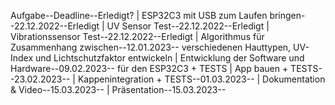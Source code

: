 Aufgabe--Deadline--Erledigt?
|
ESP32C3 mit USB zum Laufen bringen--22.12.2022--Erledigt
|
UV Sensor Test--22.12.2022--Erledigt
|
Vibrationssensor Test--22.12.2022--Erledigt
|
Algorithmus für Zusammenhang zwischen--12.01.2023--
verschiedenen Hauttypen, UV-Index und
Lichtschutzfaktor entwickeln
|
Entwicklung der Software und Hardware--09.02.2023--
für den ESP32C3 + TESTS
|
App bauen + TESTS--23.02.2023--
|
Kappenintegration + TESTS--01.03.2023--
|
Dokumentation & Video--15.03.2023--
|
Präsentation--15.03.2023--
